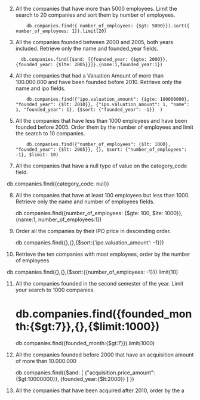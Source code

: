 2.  All the companies that have more than 5000 employees.
    Limit the search to 20 companies and sort them by number of employees.

            db.companies.find({ number_of_employees: {$gt: 5000}}).sort({ number_of_employees: 1}).limit(20)

3.  All the companies founded between 2000 and 2005, both years included.
    Retrieve only the name and founded_year fields.

          db.companies.find({$and: [{founded_year: {$gte: 2000}}, {founded_year: {$lte: 2005}}]},{name:1,founded_year:1})

4.  All the companies that had a Valuation Amount of more than 100.000.000
    and have been founded before 2010.
    Retrieve only the name and ipo fields.

            db.companies.find({"ipo.valuation_amount": {$gte: 100000000}, "founded_year": {$lt: 2010}}, {"ipo.valuation_amount": 1, "name": 1, "founded_year": 1}, {$sort: {"founded_year": -1}}  )

5.  All the companies that have less than 1000 employees and have been founded before 2005.
    Order them by the number of employees and limit the search to 10 companies.

            db.companies.find({"number_of_employees": {$lt: 1000}, "founded_year": {$lt: 2005}}, {}, $sort: {"number_of_employees": -1}, $limit: 10)

<!-- 6.  All the companies that don't include the partners field. -->

7.  All the companies that have a null type of value on the category_code field.

db.companies.find({category_code: null})

8.  All the companies that have at least 100 employees but less than 1000.
    Retrieve only the name and number of employees fields.

    db.companies.find({number_of_employees: {$gte: 100, $lte: 1000}},{name:1, number_of_employees:1})

9.  Order all the companies by their IPO price in descending order.

    db.companies.find({},{},{$sort:{'ipo.valuation_amount': -1}})

10. Retrieve the ten companies with most employees, order by the number of employees

db.companies.find({},{},{$sort:{{number_of_employees: -1}}).limit(10)

11. All the companies founded in the second semester of the year.
    Limit your search to 1000 companies.

    db.companies.find({founded_month:{$gt:7}},{},{$limit:1000})
    ===
    
    db.companies.find({founded_month:{$gt:7}}).limit(1000)

12. All the companies founded before 2000 that have an acquisition amount of more than 10.000.000

    db.companies.find({$and: [  {"acquisition.price_amount":{$gt:10000000}}, {founded_year:{$lt:2000}} ] })

13. All the companies that have been acquired after 2010,
    order by the a
